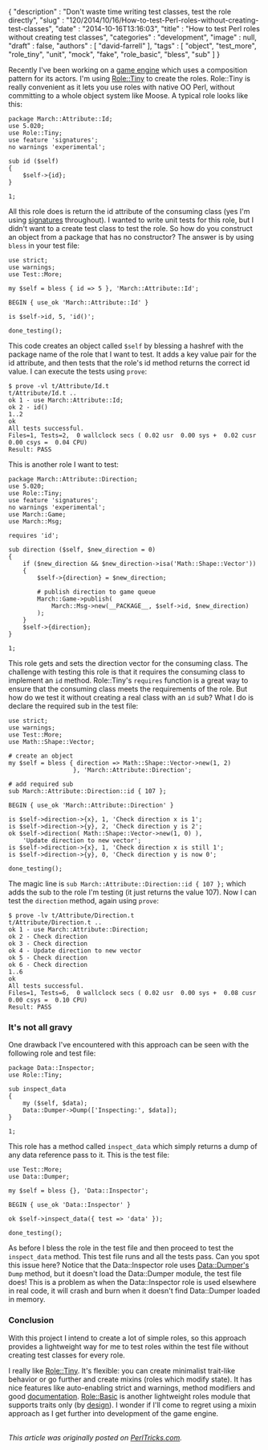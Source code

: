 {
   "description" : "Don't waste time writing test classes, test the role directly",
   "slug" : "120/2014/10/16/How-to-test-Perl-roles-without-creating-test-classes",
   "date" : "2014-10-16T13:16:03",
   "title" : "How to test Perl roles without creating test classes",
   "categories" : "development",
   "image" : null,
   "draft" : false,
   "authors" : [
      "david-farrell"
   ],
   "tags" : [
      "object",
      "test_more",
      "role_tiny",
      "unit",
      "mock",
      "fake",
      "role_basic",
      "bless",
      "sub"
   ]
}


Recently I've been working on a [game engine](https://github.com/sillymoose/March) which uses a composition pattern for its actors. I'm using [Role::Tiny](https://metacpan.org/pod/Role::Tiny) to create the roles. Role::Tiny is really convenient as it lets you use roles with native OO Perl, without committing to a whole object system like Moose. A typical role looks like this:

``` prettyprint
package March::Attribute::Id;
use 5.020;
use Role::Tiny;
use feature 'signatures';
no warnings 'experimental';

sub id ($self)
{
    $self->{id};
}

1;
```

All this role does is return the id attribute of the consuming class (yes I'm using [signatures](http://perltricks.com/article/72/2014/2/24/Perl-levels-up-with-native-subroutine-signatures) throughout). I wanted to write unit tests for this role, but I didn't want to a create test class to test the role. So how do you construct an object from a package that has no constructor? The answer is by using `bless` in your test file:

``` prettyprint
use strict;
use warnings;
use Test::More;

my $self = bless { id => 5 }, 'March::Attribute::Id';

BEGIN { use_ok 'March::Attribute::Id' }

is $self->id, 5, 'id()';

done_testing();
```

This code creates an object called `$self` by blessing a hashref with the package name of the role that I want to test. It adds a key value pair for the id attribute, and then tests that the role's id method returns the correct id value. I can execute the tests using `prove`:

``` prettyprint
$ prove -vl t/Attribute/Id.t 
t/Attribute/Id.t .. 
ok 1 - use March::Attribute::Id;
ok 2 - id()
1..2
ok
All tests successful.
Files=1, Tests=2,  0 wallclock secs ( 0.02 usr  0.00 sys +  0.02 cusr  0.00 csys =  0.04 CPU)
Result: PASS
```

This is another role I want to test:

``` prettyprint
package March::Attribute::Direction;
use 5.020;
use Role::Tiny;
use feature 'signatures';
no warnings 'experimental';
use March::Game;
use March::Msg;

requires 'id';

sub direction ($self, $new_direction = 0)
{
    if ($new_direction && $new_direction->isa('Math::Shape::Vector'))
    {
        $self->{direction} = $new_direction;

        # publish direction to game queue
        March::Game->publish(
            March::Msg->new(__PACKAGE__, $self->id, $new_direction)
        );
    }
    $self->{direction};
}

1;
```

This role gets and sets the direction vector for the consuming class. The challenge with testing this role is that it requires the consuming class to implement an `id` method. Role::Tiny's `requires` function is a great way to ensure that the consuming class meets the requirements of the role. But how do we test it without creating a real class with an `id` sub? What I do is declare the required sub in the test file:

``` prettyprint
use strict;
use warnings;
use Test::More;
use Math::Shape::Vector;

# create an object
my $self = bless { direction => Math::Shape::Vector->new(1, 2) 
                  }, 'March::Attribute::Direction';

# add required sub
sub March::Attribute::Direction::id { 107 };

BEGIN { use_ok 'March::Attribute::Direction' }

is $self->direction->{x}, 1, 'Check direction x is 1';
is $self->direction->{y}, 2, 'Check direction y is 2';
ok $self->direction( Math::Shape::Vector->new(1, 0) ),
    'Update direction to new vector';
is $self->direction->{x}, 1, 'Check direction x is still 1';
is $self->direction->{y}, 0, 'Check direction y is now 0';

done_testing();
```

The magic line is `sub March::Attribute::Direction::id { 107 };` which adds the sub to the role I'm testing (it just returns the value 107). Now I can test the `direction` method, again using `prove`:

``` prettyprint
$ prove -lv t/Attribute/Direction.t 
t/Attribute/Direction.t .. 
ok 1 - use March::Attribute::Direction;
ok 2 - Check direction
ok 3 - Check direction
ok 4 - Update direction to new vector
ok 5 - Check direction
ok 6 - Check direction
1..6
ok
All tests successful.
Files=1, Tests=6,  0 wallclock secs ( 0.02 usr  0.00 sys +  0.08 cusr  0.00 csys =  0.10 CPU)
Result: PASS
```

### It's not all gravy

One drawback I've encountered with this approach can be seen with the following role and test file:

``` prettyprint
package Data::Inspector;
use Role::Tiny;

sub inspect_data
{
    my ($self, $data);
    Data::Dumper->Dump(['Inspecting:', $data]);
}

1;
```

This role has a method called `inspect_data` which simply returns a dump of any data reference pass to it. This is the test file:

``` prettyprint
use Test::More;
use Data::Dumper;

my $self = bless {}, 'Data::Inspector';

BEGIN { use_ok 'Data::Inspector' } 

ok $self->inspect_data({ test => 'data' });

done_testing();
```

As before I bless the role in the test file and then proceed to test the `inspect_data` method. This test file runs and all the tests pass. Can you spot this issue here? Notice that the Data::Inspector role uses [Data::Dumper's](https://metacpan.org/pod/Data::Dumper) `Dump` method, but it doesn't load the Data::Dumper module, the test file does! This is a problem as when the Data::Inspector role is used elsewhere in real code, it will crash and burn when it doesn't find Data::Dumper loaded in memory.

### Conclusion

With this project I intend to create a lot of simple roles, so this approach provides a lightweight way for me to test roles within the test file without creating test classes for every role.

I really like [Role::Tiny](https://metacpan.org/pod/Role::Tiny). It's flexible: you can create minimalist trait-like behavior or go further and create mixins (roles which modify state). It has nice features like auto-enabling strict and warnings, method modifiers and good [documentation](https://metacpan.org/pod/Role::Tiny). [Role::Basic](https://metacpan.org/pod/Role::Basic) is another lightweight roles module that supports traits only (by [design](https://metacpan.org/pod/Role::Basic#DESIGN-GOALS-AND-LIMITATIONS)). I wonder if I'll come to regret using a mixin approach as I get further into development of the game engine.

\
*This article was originally posted on [PerlTricks.com](http://perltricks.com).*
